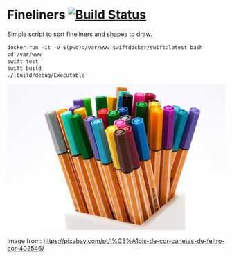 Fineliners [![Build Status](https://travis-ci.org/cassiosantos/fineliner.svg?branch=master)](https://travis-ci.org/cassiosantos/fineliner)
===

Simple script to sort fineliners and shapes to draw.

```
docker run -it -v $(pwd):/var/www swiftdocker/swift:latest bash
cd /var/www
swift test
swift build
./.build/debug/Executable
``` 


![Fineliners by Stux](docs/images/stux-fineliners.jpg)

Image from: https://pixabay.com/pt/l%C3%A1pis-de-cor-canetas-de-feltro-cor-402546/
